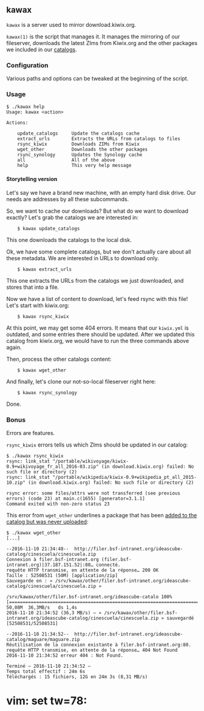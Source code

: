 ## kawax

`kawax` is a server used to mirror download.kiwix.org.

`kawax(1)` is the script that manages it. It manages the mirroring of our
fileserver, downloads the latest ZIms from Kiwix.org and the other packages we
included in our [catalogs](https://github.com/ideascube/catalog-i-o).

### Configuration

Various paths and options can be tweaked at the beginning of the script.

### Usage

    $ ./kawax help
    Usage: kawax <action>

    Actions:

        update_catalogs     Update the catalogs cache
        extract_urls        Extracts the URLs from catalogs to files
        rsync_kiwix         Downloads ZIMs from Kiwix
        wget_other          Downloads the other packages
        rsync_synology      Updates the Synology cache
        all                 All of the above
        help                This very help message

#### Storytelling version

Let's say we have a brand new machine, with an empty hard disk drive. Our
needs are addresses by all these subcommands.

So, we want to cache our downloads? But what do we want to download exactly?
Let's grab the catalogs we are interested in:

        $ kawax update_catalogs

This one downloads the catalogs to the local disk.

Ok, we have some complete catalogs, but we don't actually care about all these
metadata. We are interested in URLs to download only.

        $ kawax extract_urls

This one extracts the URLs from the catalogs we just downloaded, and stores
that into a file.

Now we have a list of content to download, let's feed rsync with this file!
Let's start with kiwix.org:

        $ kawax rsync_kiwix

At this point, we may get some 404 errors. It means that our `kiwix.yml` is
outdated, and some entries there should be updated. After we updated this
catalog from kiwix.org, we would have to run the three commands above again.

Then, process the other catalogs content:

        $ kawax wget_other

And finally, let's clone our not-so-local fileserver right here:

        $ kawax rsync_synology

Done.

### Bonus

Errors are features.

`rsync_kiwix` errors tells us which ZIms should be updated in our catalog:

    $ ./kawax rsync_kiwix
    rsync: link_stat "/portable/wikivoyage/kiwix-0.9+wikivoyage_fr_all_2016-03.zip" (in download.kiwix.org) failed: No such file or directory (2)
    rsync: link_stat "/portable/wikipedia/kiwix-0.9+wikipedia_pt_all_2015-10.zip" (in download.kiwix.org) failed: No such file or directory (2)

    rsync error: some files/attrs were not transferred (see previous errors) (code 23) at main.c(1655) [generator=3.1.1]
    Command exited with non-zero status 23

This error from `wget_other` underlines a package that has been
[added to the catalog but was never uploaded](https://github.com/ideascube/catalog-i-o/commit/c523c12869c691b5edea6d1b16857e0c6347b427):

    $ ./kawax wget_other
    [...]

    --2016-11-10 21:34:48--  http://filer.bsf-intranet.org/ideascube-catalog/cinescuela/cinescuela.zip
    Connexion à filer.bsf-intranet.org (filer.bsf-intranet.org)|37.187.151.52|:80… connecté.
    requête HTTP transmise, en attente de la réponse… 200 OK
    Taille : 52508531 (50M) [application/zip]
    Sauvegarde en : « /srv/kawax/other/filer.bsf-intranet.org/ideascube-catalog/cinescuela/cinescuela.zip »

    /srv/kawax/other/filer.bsf-intranet.org/ideascube-catalo 100%[===================================================================================================================================>]  50,08M  36,3MB/s   ds 1,4s
    2016-11-10 21:34:52 (36,3 MB/s) — « /srv/kawax/other/filer.bsf-intranet.org/ideascube-catalog/cinescuela/cinescuela.zip » sauvegardé [52508531/52508531]

    --2016-11-10 21:34:52--  http://filer.bsf-intranet.org/ideascube-catalog/maguare/maguare.zip
    Réutilisation de la connexion existante à filer.bsf-intranet.org:80.
    requête HTTP transmise, en attente de la réponse… 404 Not Found
    2016-11-10 21:34:52 erreur 404 : Not Found.

    Terminé — 2016-11-10 21:34:52 —
    Temps total effectif : 24m 6s
    Téléchargés : 15 fichiers, 12G en 24m 3s (8,31 MB/s)



# vim: set tw=78:
